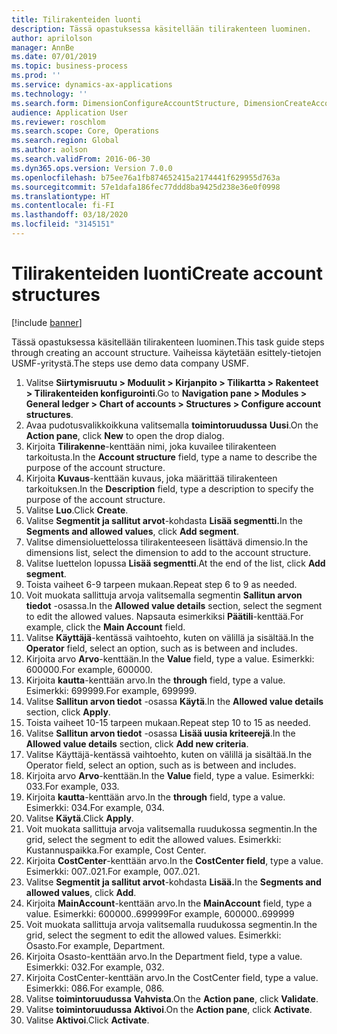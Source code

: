 ```yaml
---
title: Tilirakenteiden luonti
description: Tässä opastuksessa käsitellään tilirakenteen luominen.
author: aprilolson
manager: AnnBe
ms.date: 07/01/2019
ms.topic: business-process
ms.prod: ''
ms.service: dynamics-ax-applications
ms.technology: ''
ms.search.form: DimensionConfigureAccountStructure, DimensionCreateAccountStructure, DimensionHierarchyAddLevel, DimensionHierarchyConstraintActivate
audience: Application User
ms.reviewer: roschlom
ms.search.scope: Core, Operations
ms.search.region: Global
ms.author: aolson
ms.search.validFrom: 2016-06-30
ms.dyn365.ops.version: Version 7.0.0
ms.openlocfilehash: b75ee76a1fb874652415a2174441f629955d763a
ms.sourcegitcommit: 57e1dafa186fec77ddd8ba9425d238e36e0f0998
ms.translationtype: HT
ms.contentlocale: fi-FI
ms.lasthandoff: 03/18/2020
ms.locfileid: "3145151"
---
```

# <a name="create-account-structures"></a><span data-ttu-id="19035-103">Tilirakenteiden luonti</span><span class="sxs-lookup"><span data-stu-id="19035-103">Create account structures</span></span>

[!include [banner](../../includes/banner.md)]

<span data-ttu-id="19035-104">Tässä opastuksessa käsitellään tilirakenteen luominen.</span><span class="sxs-lookup"><span data-stu-id="19035-104">This task guide steps through creating an account structure.</span></span> <span data-ttu-id="19035-105">Vaiheissa käytetään esittely-tietojen USMF-yritystä.</span><span class="sxs-lookup"><span data-stu-id="19035-105">The steps use demo data company USMF.</span></span>

1. <span data-ttu-id="19035-106">Valitse **Siirtymisruutu > Moduulit > Kirjanpito > Tilikartta > Rakenteet > Tilirakenteiden konfigurointi**.</span><span class="sxs-lookup"><span data-stu-id="19035-106">Go to **Navigation pane > Modules > General ledger > Chart of accounts > Structures > Configure account structures**.</span></span>
2. <span data-ttu-id="19035-107">Avaa pudotusvalikkoikkuna valitsemalla **toimintoruudussa** **Uusi**.</span><span class="sxs-lookup"><span data-stu-id="19035-107">On the **Action pane**, click **New** to open the drop dialog.</span></span>
3. <span data-ttu-id="19035-108">Kirjoita **Tilirakenne**-kenttään nimi, joka kuvailee tilirakenteen tarkoitusta.</span><span class="sxs-lookup"><span data-stu-id="19035-108">In the **Account structure** field, type a name to describe the purpose of the account structure.</span></span>
4. <span data-ttu-id="19035-109">Kirjoita **Kuvaus**-kenttään kuvaus, joka määrittää tilirakenteen tarkoituksen.</span><span class="sxs-lookup"><span data-stu-id="19035-109">In the **Description** field, type a description to specify the purpose of the account structure.</span></span>
5. <span data-ttu-id="19035-110">Valitse **Luo**.</span><span class="sxs-lookup"><span data-stu-id="19035-110">Click **Create**.</span></span>
6. <span data-ttu-id="19035-111">Valitse **Segmentit ja sallitut arvot**-kohdasta **Lisää segmentti.**</span><span class="sxs-lookup"><span data-stu-id="19035-111">In the **Segments and allowed values**, click **Add segment**.</span></span>
7. <span data-ttu-id="19035-112">Valitse dimensioluettelossa tilirakenteeseen lisättävä dimensio.</span><span class="sxs-lookup"><span data-stu-id="19035-112">In the dimensions list, select the dimension to add to the account structure.</span></span>
8. <span data-ttu-id="19035-113">Valitse luettelon lopussa **Lisää segmentti**.</span><span class="sxs-lookup"><span data-stu-id="19035-113">At the end of the list, click **Add segment**.</span></span>
9. <span data-ttu-id="19035-114">Toista vaiheet 6-9 tarpeen mukaan.</span><span class="sxs-lookup"><span data-stu-id="19035-114">Repeat step 6 to 9 as needed.</span></span>
10. <span data-ttu-id="19035-115">Voit muokata sallittuja arvoja valitsemalla segmentin **Sallitun arvon tiedot** -osassa.</span><span class="sxs-lookup"><span data-stu-id="19035-115">In the **Allowed value details** section, select the segment to edit the allowed values.</span></span>
    <span data-ttu-id="19035-116">Napsauta esimerkiksi **Päätili**-kenttää.</span><span class="sxs-lookup"><span data-stu-id="19035-116">For example, click the **Main Account** field.</span></span>  
11. <span data-ttu-id="19035-117">Valitse **Käyttäjä**-kentässä vaihtoehto, kuten on välillä ja sisältää.</span><span class="sxs-lookup"><span data-stu-id="19035-117">In the **Operator** field, select an option, such as is between and includes.</span></span>
12. <span data-ttu-id="19035-118">Kirjoita arvo **Arvo**-kenttään.</span><span class="sxs-lookup"><span data-stu-id="19035-118">In the **Value** field, type a value.</span></span> <span data-ttu-id="19035-119">Esimerkki: 600000.</span><span class="sxs-lookup"><span data-stu-id="19035-119">For example, 600000.</span></span>  
13. <span data-ttu-id="19035-120">Kirjoita **kautta**-kenttään arvo.</span><span class="sxs-lookup"><span data-stu-id="19035-120">In the **through** field, type a value.</span></span> <span data-ttu-id="19035-121">Esimerkki: 699999.</span><span class="sxs-lookup"><span data-stu-id="19035-121">For example, 699999.</span></span>  
14. <span data-ttu-id="19035-122">Valitse **Sallitun arvon tiedot** -osassa **Käytä**.</span><span class="sxs-lookup"><span data-stu-id="19035-122">In the **Allowed value details** section, click **Apply**.</span></span>
15. <span data-ttu-id="19035-123">Toista vaiheet 10-15 tarpeen mukaan.</span><span class="sxs-lookup"><span data-stu-id="19035-123">Repeat step 10 to 15 as needed.</span></span>  
16. <span data-ttu-id="19035-124">Valitse **Sallitun arvon tiedot** -osassa **Lisää uusia kriteerejä**.</span><span class="sxs-lookup"><span data-stu-id="19035-124">In the **Allowed value details** section, click **Add new criteria**.</span></span>
17. <span data-ttu-id="19035-125">Valitse Käyttäjä-kentässä vaihtoehto, kuten on välillä ja sisältää.</span><span class="sxs-lookup"><span data-stu-id="19035-125">In the Operator field, select an option, such as is between and includes.</span></span>
18. <span data-ttu-id="19035-126">Kirjoita arvo **Arvo**-kenttään.</span><span class="sxs-lookup"><span data-stu-id="19035-126">In the **Value** field, type a value.</span></span> <span data-ttu-id="19035-127">Esimerkki: 033.</span><span class="sxs-lookup"><span data-stu-id="19035-127">For example, 033.</span></span>  
19. <span data-ttu-id="19035-128">Kirjoita **kautta**-kenttään arvo.</span><span class="sxs-lookup"><span data-stu-id="19035-128">In the **through** field, type a value.</span></span> <span data-ttu-id="19035-129">Esimerkki: 034.</span><span class="sxs-lookup"><span data-stu-id="19035-129">For example, 034.</span></span>  
20. <span data-ttu-id="19035-130">Valitse **Käytä**.</span><span class="sxs-lookup"><span data-stu-id="19035-130">Click **Apply**.</span></span>
21. <span data-ttu-id="19035-131">Voit muokata sallittuja arvoja valitsemalla ruudukossa segmentin.</span><span class="sxs-lookup"><span data-stu-id="19035-131">In the grid, select the segment to edit the allowed values.</span></span> <span data-ttu-id="19035-132">Esimerkki: Kustannuspaikka.</span><span class="sxs-lookup"><span data-stu-id="19035-132">For example, Cost Center.</span></span>  
22. <span data-ttu-id="19035-133">Kirjoita **CostCenter**-kenttään arvo.</span><span class="sxs-lookup"><span data-stu-id="19035-133">In the **CostCenter field**, type a value.</span></span> <span data-ttu-id="19035-134">Esimerkki: 007..021.</span><span class="sxs-lookup"><span data-stu-id="19035-134">For example, 007..021.</span></span>  
23. <span data-ttu-id="19035-135">Valitse **Segmentit ja sallitut arvot**-kohdasta **Lisää.**</span><span class="sxs-lookup"><span data-stu-id="19035-135">In the **Segments and allowed values**, click **Add**.</span></span>
24. <span data-ttu-id="19035-136">Kirjoita **MainAccount**-kenttään arvo.</span><span class="sxs-lookup"><span data-stu-id="19035-136">In the **MainAccount** field, type a value.</span></span> <span data-ttu-id="19035-137">Esimerkki: 600000..699999</span><span class="sxs-lookup"><span data-stu-id="19035-137">For example, 600000..699999</span></span>  
25. <span data-ttu-id="19035-138">Voit muokata sallittuja arvoja valitsemalla ruudukossa segmentin.</span><span class="sxs-lookup"><span data-stu-id="19035-138">In the grid, select the segment to edit the allowed values.</span></span> <span data-ttu-id="19035-139">Esimerkki: Osasto.</span><span class="sxs-lookup"><span data-stu-id="19035-139">For example, Department.</span></span>  
26. <span data-ttu-id="19035-140">Kirjoita Osasto-kenttään arvo.</span><span class="sxs-lookup"><span data-stu-id="19035-140">In the Department field, type a value.</span></span> <span data-ttu-id="19035-141">Esimerkki: 032.</span><span class="sxs-lookup"><span data-stu-id="19035-141">For example, 032.</span></span>  
27. <span data-ttu-id="19035-142">Kirjoita CostCenter-kenttään arvo.</span><span class="sxs-lookup"><span data-stu-id="19035-142">In the CostCenter field, type a value.</span></span> <span data-ttu-id="19035-143">Esimerkki: 086.</span><span class="sxs-lookup"><span data-stu-id="19035-143">For example, 086.</span></span>  
28. <span data-ttu-id="19035-144">Valitse **toimintoruudussa** **Vahvista**.</span><span class="sxs-lookup"><span data-stu-id="19035-144">On the **Action pane**, click **Validate**.</span></span>
29. <span data-ttu-id="19035-145">Valitse **toimintoruudussa** **Aktivoi**.</span><span class="sxs-lookup"><span data-stu-id="19035-145">On the **Action pane**, click **Activate**.</span></span>
30. <span data-ttu-id="19035-146">Valitse **Aktivoi**.</span><span class="sxs-lookup"><span data-stu-id="19035-146">Click **Activate**.</span></span>

